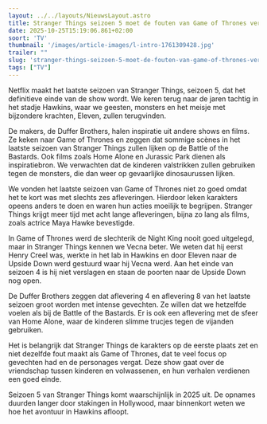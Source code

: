 ```yaml
---
layout: ../../layouts/NieuwsLayout.astro
title: Stranger Things seizoen 5 moet de fouten van Game of Thrones vermijden
date: 2025-10-25T15:19:06.861+02:00
soort: 'TV'
thumbnail: '/images/article-images/l-intro-1761309428.jpg'
trailer: ""
slug: 'stranger-things-seizoen-5-moet-de-fouten-van-game-of-thrones-vermijden'
tags: ["TV"]
---
```


Netflix maakt het laatste seizoen van Stranger Things, seizoen 5, dat het
definitieve einde van de show wordt. We keren terug naar de jaren tachtig in het
stadje Hawkins, waar we geesten, monsters en het meisje met bijzondere krachten,
Eleven, zullen terugvinden.

De makers, de Duffer Brothers, halen inspiratie uit andere shows en films. Ze
keken naar Game of Thrones en zeggen dat sommige scènes in het laatste seizoen
van Stranger Things zullen lijken op de Battle of the Bastards. Ook films zoals
Home Alone en Jurassic Park dienen als inspiratiebron. We verwachten dat de
kinderen valstrikken zullen gebruiken tegen de monsters, die dan weer op
gevaarlijke dinosaurussen lijken.

We vonden het laatste seizoen van Game of Thrones niet zo goed omdat het te kort
was met slechts zes afleveringen. Hierdoor leken karakters opeens anders te doen
en waren hun acties moeilijk te begrijpen. Stranger Things krijgt meer tijd met
acht lange afleveringen, bijna zo lang als films, zoals actrice Maya Hawke
bevestigde.

In Game of Thrones werd de slechterik de Night King nooit goed uitgelegd, maar
in Stranger Things kennen we Vecna beter. We weten dat hij eerst Henry Creel
was, werkte in het lab in Hawkins en door Eleven naar de Upside Down werd
gestuurd waar hij Vecna werd. Aan het einde van seizoen 4 is hij niet verslagen
en staan de poorten naar de Upside Down nog open.

De Duffer Brothers zeggen dat aflevering 4 en aflevering 8 van het laatste
seizoen groot worden met intense gevechten. Ze willen dat we hetzelfde voelen
als bij de Battle of the Bastards. Er is ook een aflevering met de sfeer van
Home Alone, waar de kinderen slimme trucjes tegen de vijanden gebruiken.

Het is belangrijk dat Stranger Things de karakters op de eerste plaats zet en
niet dezelfde fout maakt als Game of Thrones, dat te veel focus op gevechten had
en de personages vergat. Deze show gaat over de vriendschap tussen kinderen en
volwassenen, en hun verhalen verdienen een goed einde.

Seizoen 5 van Stranger Things komt waarschijnlijk in 2025 uit. De opnames
duurden langer door stakingen in Hollywood, maar binnenkort weten we hoe het
avontuur in Hawkins afloopt.